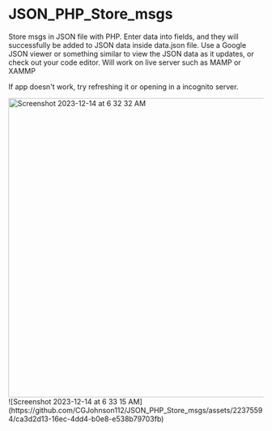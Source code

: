 # JSON_PHP_Store_msgs
Store msgs in JSON file with PHP. Enter data into fields, and they will successfully be added to JSON data inside data.json file. Use a Google JSON viewer or something similar to view the JSON data as it updates, or check out your code editor. 
Will work on live server such as MAMP or XAMMP



If app doesn't work, try refreshing it or opening in a incognito server. 


<img width="591" alt="Screenshot 2023-12-14 at 6 32 32 AM" src="https://github.com/CGJohnson112/JSON_PHP_Store_msgs/assets/22375594/8dd45466-f1a3-477a-8324-26ad4d8a8822">
![Screenshot 2023-12-14 at 6 33 15 AM](https://github.com/CGJohnson112/JSON_PHP_Store_msgs/assets/22375594/ca3d2d13-16ec-4dd4-b0e8-e538b79703fb)
